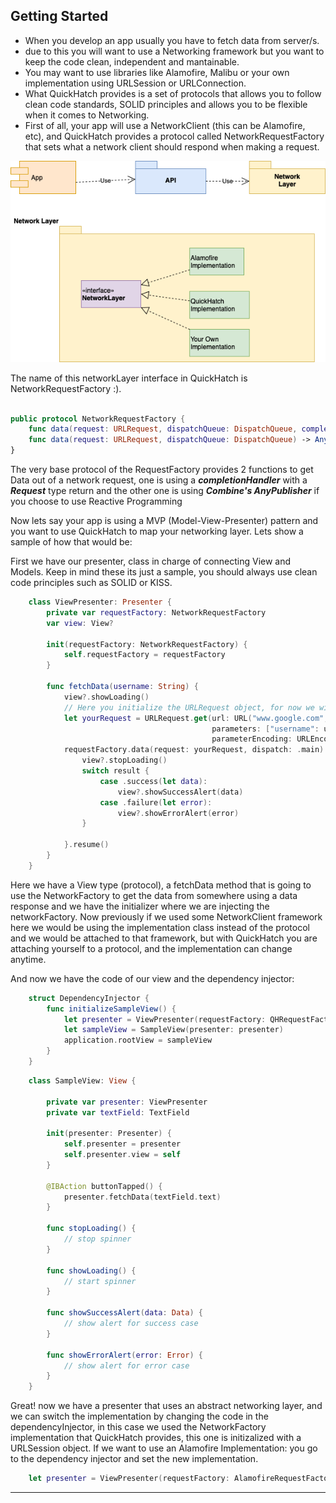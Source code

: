 ## **Getting Started**

- When you develop an app usually you have to fetch data from  server/s.
- due to this you will want to use a Networking framework but you want to keep the code clean, independent and mantainable.
- You may want to use libraries like Alamofire, Malibu or your own implementation using URLSession or URLConnection.
- What QuickHatch provides is a set of protocols that allows you to follow clean code standards, SOLID principles and allows you to be flexible when it comes to Networking.
- First of all, your app will use a NetworkClient (this can be Alamofire, etc), and QuickHatch provides a protocol called NetworkRequestFactory that sets what a network client should respond when making a request.

![](https://github.com/dkoster95/QuickHatchSwift/blob/master/diagram.png)

The name of this networkLayer interface in QuickHatch is NetworkRequestFactory :).
```swift

public protocol NetworkRequestFactory { 
    func data(request: URLRequest, dispatchQueue: DispatchQueue, completionHandler completion: @escaping DataCompletionHandler) -> Request
	func data(request: URLRequest, dispatchQueue: DispatchQueue) -> AnyPublisher<Data,Error>
}	
```

The very base protocol of the RequestFactory provides 2 functions to get Data out of a network request, one is using a ***completionHandler*** with a ***Request*** type return and the other one is using ***Combine's AnyPublisher*** if you choose to use Reactive Programming

Now lets say your app is using a MVP (Model-View-Presenter) pattern and you want to use QuickHatch to map your networking layer.
Lets show a sample of how that would be:

First we have our presenter, class in charge of connecting View and Models.
Keep in mind these its just a sample, you should always use clean code principles such as SOLID or KISS.


```swift
	class ViewPresenter: Presenter {
		private var requestFactory: NetworkRequestFactory
		var view: View?
		
		init(requestFactory: NetworkRequestFactory) {
			self.requestFactory = requestFactory
		}
		
		func fetchData(username: String) {
			view?.showLoading()
			// Here you initialize the URLRequest object, for now we will use a quickHatch get request
			let yourRequest = URLRequest.get(url: URL("www.google.com",
											 parameters: ["username": username],
											 parameterEncoding: URLEncoding.queryString)
			requestFactory.data(request: yourRequest, dispatch: .main) { result in 
				view?.stopLoading()
				switch result {
					case .success(let data):
						view?.showSuccessAlert(data)
					case .failure(let error):
						view?.showErrorAlert(error)
				}
			
			}.resume()
		}
	}
```
Here we have a View type (protocol), a fetchData method that is going to use the NetworkFactory to get the data from somewhere using a data response and we have the initializer where we are injecting the networkFactory.
Now previously if we used some NetworkClient framework here we would be using the implementation class instead of the protocol and we would be attached to that framework,
but with QuickHatch you are attaching yourself to a protocol, and the implementation can change anytime.

And now we have the code of our view and the dependency injector: 

```swift
	struct DependencyInjector {
		func initializeSampleView() {
			let presenter = ViewPresenter(requestFactory: QHRequestFactory(urlSession: URLSession.shared)
			let sampleView = SampleView(presenter: presenter)
			application.rootView = sampleView
		}
	}
```

```swift
	class SampleView: View {
	
		private var presenter: ViewPresenter
		private var textField: TextField
		
		init(presenter: Presenter) {
			self.presenter = presenter
			self.presenter.view = self
		}
		
		@IBAction buttonTapped() {
			presenter.fetchData(textField.text)
		}
		
		func stopLoading() {
			// stop spinner 
		}
		
		func showLoading() {
			// start spinner
		}
		
		func showSuccessAlert(data: Data) {
			// show alert for success case 
		}
		
		func showErrorAlert(error: Error) {
			// show alert for error case
		}
	}
```

Great! now we have a presenter that uses an abstract networking layer, and we can switch the implementation by changing the code in the dependencyInjector,
in this case we used the NetworkFactory implementation that QuickHatch provides, this one is initizalized with a URLSession object.
If we want to use an Alamofire Implementation:
you go to the dependency injector and set the new implementation.

```swift
	let presenter = ViewPresenter(requestFactory: AlamofireRequestFactory())
```

---
